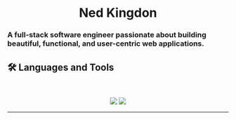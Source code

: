 <h1 align="center">
    Ned Kingdon
</h1>

### A full-stack software engineer passionate about building beautiful, functional, and user-centric web applications.

## 🛠️ Languages and Tools

<br>

<p align="center">
  <img src="https://skillicons.dev/icons?i=java,mongodb,python,c#,sql" />
  <img src="https://skillicons.dev/icons?i=html,css,git" />
</p>

<hr>
